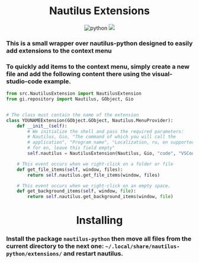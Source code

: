 <div align="center">
    <h1>Nautilus Extensions</h1>
    <img src="https://img.shields.io/badge/-Python-2C2F33?style=flat&logo=Python" alt="python">
    <img src="https://img.shields.io/badge/-Gnome-2C2F33?style=flat&logo=gnome">
</div>

### This is a small wrapper over nautilus-python designed to easily add extensions to the context menu

### To quickly add items to the context menu, simply create a new file and add the following content there using the visual-studio-code example.


```py
from src.NautilusExtension import NautilusExtension
from gi.repository import Nautilus, GObject, Gio


# The class must contain the name of the extension
class YOUNAMEExtension(GObject.GObject, Nautilus.MenuProvider):
    def __init__(self):
        # We initialize the shell and pass the required parameters: 
        # Nautilus, Gio, "The command of which you will call the 
        # application", "Program name", "Localization, ru, en supported,
        # for en, leave this field empty" 
        self.nautilus = NautilusExtension(Nautilus, Gio, "code", "VSCode", "ru")

    # This event occurs when we right-click on a folder or file
    def get_file_items(self, window, files):
        return self.nautilus.get_file_items(window, files)

    # This event occurs when we right-click on an empty space.
    def get_background_items(self, window, file):
        return self.nautilus.get_background_items(window, file)
```

<div align="center">
    <h1>Installing</h1>
</div>

### Install the package `nautilus-python` then move all files from the current directory to the next one: `~/.local/share/nautilus-python/extensions/` and restart nautilus.